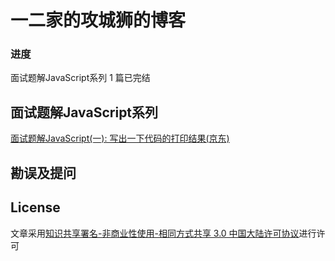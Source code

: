 # 一二家的攻城狮的博客

### 进度

面试题解JavaScript系列 1 篇已完结

## 面试题解JavaScript系列

[面试题解JavaScript(一): 写出一下代码的打印结果(京东)](https://github.com/campcc/blog/issues/1)

## 勘误及提问



## License

文章采用[知识共享署名-非商业性使用-相同方式共享 3.0 中国大陆许可协议](http://creativecommons.org/licenses/by-nc-sa/3.0/cn/)进行许可
